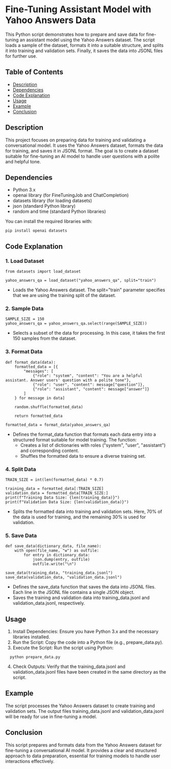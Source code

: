 # Fine-Tuning Assistant Model with Yahoo Answers Data

This Python script demonstrates how to prepare and save data for fine-tuning an assistant model using the Yahoo Answers dataset. The script loads a sample of the dataset, formats it into a suitable structure, and splits it into training and validation sets. Finally, it saves the data into JSONL files for further use.

## Table of Contents
- [Description](#description)
- [Dependencies](#dependencies)
- [Code Explanation](#code-explanation)
- [Usage](#usage)
- [Example](#example)
- [Conclusion](#conclusion)

## Description

This project focuses on preparing data for training and validating a conversational model. It uses the Yahoo Answers dataset, formats the data for training, and saves it in JSONL format. The goal is to create a dataset suitable for fine-tuning an AI model to handle user questions with a polite and helpful tone.

## Dependencies

- Python 3.x
- openai library (for FineTuningJob and ChatCompletion)
- datasets library (for loading datasets)
- json (standard Python library)
- random and time (standard Python libraries)

You can install the required libraries with:
```
pip install openai datasets
```
## Code Explanation

### 1. Load Dataset
```
from datasets import load_dataset

yahoo_answers_qa = load_dataset("yahoo_answers_qa", split="train")
```
- Loads the Yahoo Answers dataset. The split="train" parameter specifies that we are using the training split of the dataset.

### 2. Sample Data
```
SAMPLE_SIZE = 150
yahoo_answers_qa = yahoo_answers_qa.select(range(SAMPLE_SIZE))
```
- Selects a subset of the data for processing. In this case, it takes the first 150 samples from the dataset.

### 3. Format Data
```
def format_data(data):
    formatted_data = [{
        "messages": [
            {"role": "system", "content": "You are a helpful assistant. Answer users' question with a polite tone"},
            {"role": "user", "content": message["question"]},
            {"role": "assistant", "content": message["answer"]}
        ] 
    } for message in data]
    
    random.shuffle(formatted_data)
    
    return formatted_data

formatted_data = format_data(yahoo_answers_qa)
```
- Defines the format_data function that formats each data entry into a structured format suitable for model training. The function:
  - Creates a list of dictionaries with roles ("system", "user", "assistant") and corresponding content.
  - Shuffles the formatted data to ensure a diverse training set.

### 4. Split Data
```
TRAIN_SIZE = int(len(formatted_data) * 0.7)

training_data = formatted_data[:TRAIN_SIZE]
validation_data = formatted_data[TRAIN_SIZE:]
print(f"Training Data Size: {len(training_data)}")
print(f"Validation Data Size: {len(validation_data)}")
```
- Splits the formatted data into training and validation sets. Here, 70% of the data is used for training, and the remaining 30% is used for validation.

### 5. Save Data

```
def save_data(dictionary_data, file_name):
    with open(file_name, "w") as outfile:
        for entry in dictionary_data:
            json.dump(entry, outfile) 
            outfile.write("\n")

save_data(training_data, "training_data.jsonl")
save_data(validation_data, "validation_data.jsonl")
```
- Defines the save_data function that saves the data into JSONL files. Each line in the JSONL file contains a single JSON object.
- Saves the training and validation data into training_data.jsonl and validation_data.jsonl, respectively.

## Usage

1. Install Dependencies: Ensure you have Python 3.x and the necessary libraries installed.
2. Run the Script: Copy the code into a Python file (e.g., prepare_data.py).
3. Execute the Script: Run the script using Python:
 ``` 
   python prepare_data.py
 ```  
4. Check Outputs: Verify that the training_data.jsonl and validation_data.jsonl files have been created in the same directory as the script.

## Example
The script processes the Yahoo Answers dataset to create training and validation sets. The output files training_data.jsonl and validation_data.jsonl will be ready for use in fine-tuning a model.

## Conclusion

This script prepares and formats data from the Yahoo Answers dataset for fine-tuning a conversational AI model. It provides a clear and structured approach to data preparation, essential for training models to handle user interactions effectively.

